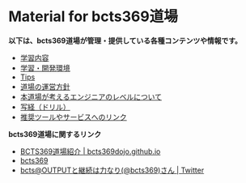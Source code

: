 # Material for bcts369道場

**以下は、bcts369道場が管理・提供している各種コンテンツや情報です。**

- [学習内容](./exercises/README.md)
- [学習・開発環境](./learning-env.md)
- [Tips](https://github.com/bcts369dojo/materials/blob/master/tips/README.md)
- [道場の運営方針](./management-policy.md)
- [本道場が考えるエンジニアのレベルについて](./about-engineer-level.md)
- [写経（ドリル）](./sutra-copying/README.md)
- [推奨ツールやサービスへのリンク](./links/index.md)


**bcts369道場に関するリンク**

- [BCTS369道場紹介 | bcts369dojo.github.io](https://bcts369dojo.github.io/)
- [bcts369](https://bcts369.nkapp.com/)
- [bcts@OUTPUTと継続は力なり(@bcts369)さん | Twitter](https://twitter.com/bcts369)

